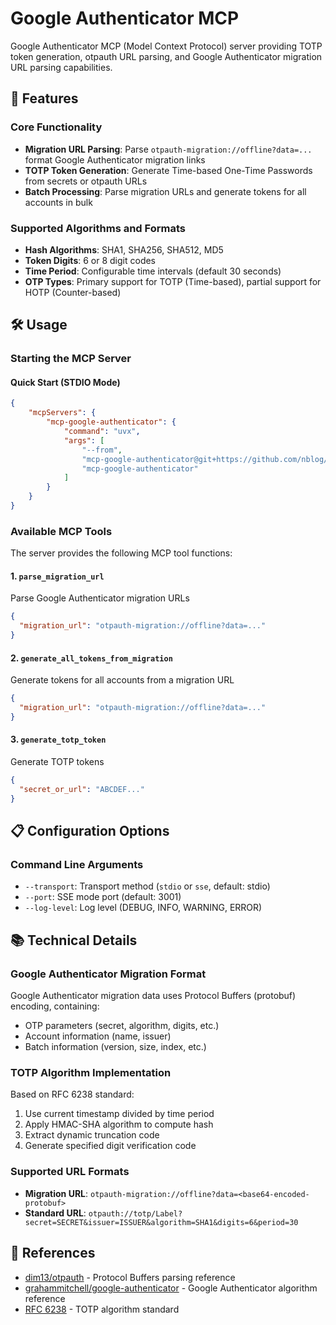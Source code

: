 # Google Authenticator MCP

Google Authenticator MCP (Model Context Protocol) server providing TOTP token generation, otpauth URL parsing, and Google Authenticator migration URL parsing capabilities.

## 🚀 Features

### Core Functionality
- **Migration URL Parsing**: Parse `otpauth-migration://offline?data=...` format Google Authenticator migration links
- **TOTP Token Generation**: Generate Time-based One-Time Passwords from secrets or otpauth URLs
- **Batch Processing**: Parse migration URLs and generate tokens for all accounts in bulk

### Supported Algorithms and Formats
- **Hash Algorithms**: SHA1, SHA256, SHA512, MD5
- **Token Digits**: 6 or 8 digit codes
- **Time Period**: Configurable time intervals (default 30 seconds)
- **OTP Types**: Primary support for TOTP (Time-based), partial support for HOTP (Counter-based)

## 🛠️ Usage

### Starting the MCP Server

#### Quick Start (STDIO Mode)

```json
{
    "mcpServers": {
        "mcp-google-authenticator": {
            "command": "uvx",
            "args": [
                "--from",
                "mcp-google-authenticator@git+https://github.com/nblog/mcp-google-authenticator.git",
                "mcp-google-authenticator"
            ]
        }
    }
}
```

### Available MCP Tools

The server provides the following MCP tool functions:

#### 1. `parse_migration_url`
Parse Google Authenticator migration URLs
```json
{
  "migration_url": "otpauth-migration://offline?data=..."
}
```

#### 2. `generate_all_tokens_from_migration`
Generate tokens for all accounts from a migration URL
```json
{
  "migration_url": "otpauth-migration://offline?data=..."
}
```

#### 3. `generate_totp_token`
Generate TOTP tokens
```json
{
  "secret_or_url": "ABCDEF..."
}
```

## 📋 Configuration Options

### Command Line Arguments
- `--transport`: Transport method (`stdio` or `sse`, default: stdio)
- `--port`: SSE mode port (default: 3001)
- `--log-level`: Log level (DEBUG, INFO, WARNING, ERROR)

## 📚 Technical Details

### Google Authenticator Migration Format
Google Authenticator migration data uses Protocol Buffers (protobuf) encoding, containing:
- OTP parameters (secret, algorithm, digits, etc.)
- Account information (name, issuer)
- Batch information (version, size, index, etc.)

### TOTP Algorithm Implementation
Based on RFC 6238 standard:
1. Use current timestamp divided by time period
2. Apply HMAC-SHA algorithm to compute hash
3. Extract dynamic truncation code
4. Generate specified digit verification code

### Supported URL Formats
- **Migration URL**: `otpauth-migration://offline?data=<base64-encoded-protobuf>`
- **Standard URL**: `otpauth://totp/Label?secret=SECRET&issuer=ISSUER&algorithm=SHA1&digits=6&period=30`

## 🙏 References

- [dim13/otpauth](https://github.com/dim13/otpauth) - Protocol Buffers parsing reference
- [grahammitchell/google-authenticator](https://github.com/grahammitchell/google-authenticator) - Google Authenticator algorithm reference
- [RFC 6238](https://tools.ietf.org/html/rfc6238) - TOTP algorithm standard